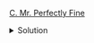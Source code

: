 [C. Mr. Perfectly Fine](https://codeforces.com/contest/1829/problem/C)

<details><summary>Solution</summary>

![](../../../assets/1829C.png)

</details>
